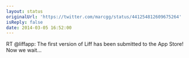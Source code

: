 ```yaml
---
layout: status
originalUrl: 'https://twitter.com/marcgg/status/441254812609675264'
isReply: false
date: 2014-03-05 16:52:00
---
```


RT @liffapp: The first version of Liff has been submitted to the App Store! Now we wait…
